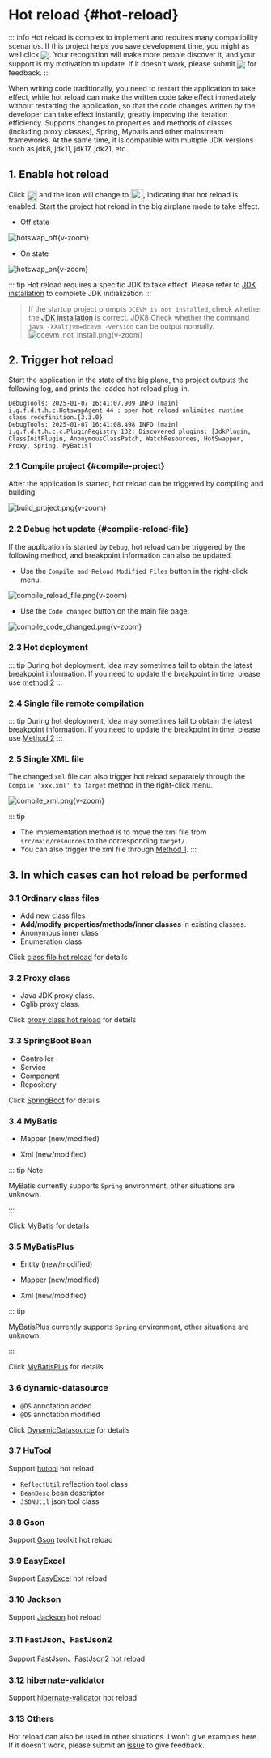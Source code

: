 # Hot reload <Badge type="warning" text="beta" /> {#hot-reload}

::: info
Hot reload is complex to implement and requires many compatibility scenarios. If this project helps you save development time, you might as well click <a target="_blank" href="https://github.com/java-hot-deploy/debug-tools"><img src="https://img.shields.io/github/stars/java-hot-deploy/debug-tools?style=flat&logo=GitHub" style="display: inline-block; vertical-align: middle;" /></a>. Your recognition will make more people discover it, and your support is my motivation to update. If it doesn't work, please submit <a target="_blank" href="https://github.com/java-hot-deploy/debug-tools/issues"><img src="https://img.shields.io/github/issues-closed/java-hot-deploy/debug-tools?style=flat&logo=github" style="display: inline-block; vertical-align: middle;" /></a> for feedback.
:::

When writing code traditionally, you need to restart the application to take effect, while hot reload can make the written code take effect immediately without restarting the application, so that the code changes written by the developer can take effect instantly, greatly improving the iteration efficiency. Supports changes to properties and methods of classes (including proxy classes), Spring, Mybatis and other mainstream frameworks. At the same time, it is compatible with multiple JDK versions such as jdk8, jdk11, jdk17, jdk21, etc.

## 1. Enable hot reload

Click <img src="/icon/hotswap.svg" style="display: inline-block; width: 20px; height: 20px; vertical-align: middle;" /> and the icon will change to <img src="/icon/hotswap_on.svg" style="display: inline-block; width: 25px; height: 25px; vertical-align: middle;" />, indicating that hot reload is enabled. Start the project hot reload in the big airplane mode to take effect.

- Off state

![hotswap_off](/images/hotswap_off.png){v-zoom}

- On state

![hotswap_on](/images/hotswap_on.png){v-zoom}

::: tip
Hot reload requires a specific JDK to take effect. Please refer to [JDK installation](install#jdk) to complete JDK initialization
:::

> If the startup project prompts `DCEVM is not installed`, check whether the [JDK installation](install#jdk) is correct. JDK8 Check whether the command `java -XXaltjvm=dcevm -version` can be output normally.
> ![dcevm_not_install.png](/images/dcevm_not_install.png){v-zoom}

## 2. Trigger hot reload

Start the application in the state of the big plane, the project outputs the following log, and prints the loaded hot reload plug-in.

```text
DebugTools: 2025-01-07 16:41:07.909 INFO [main] i.g.f.d.t.h.c.HotswapAgent 44 : open hot reload unlimited runtime class redefinition.{3.3.0}
DebugTools: 2025-01-07 16:41:08.498 INFO [main] i.g.f.d.t.h.c.c.PluginRegistry 132: Discovered plugins: [JdkPlugin, ClassInitPlugin, AnonymousClassPatch, WatchResources, HotSwapper, Proxy, Spring, MyBatis]
```

### 2.1 Compile project {#compile-project}

After the application is started, hot reload can be triggered by compiling and building

![build_project.png](/images/build_project.png){v-zoom}

### 2.2 Debug hot update {#compile-reload-file}

If the application is started by `Debug`, hot reload can be triggered by the following method, and breakpoint information can also be updated.

- Use the `Compile and Reload Modified Files` button in the right-click menu.

![compile_reload_file.png](/images/compile_reload_file.png){v-zoom}

- Use the `Code changed` button on the main file page.

![compile_code_changed.png](/images/compile_code_changed.png){v-zoom}

### 2.3 Hot deployment

<!--@include: ./parts/hot-deploy-muti-file.md-->

::: tip
During hot deployment, idea may sometimes fail to obtain the latest breakpoint information. If you need to update the breakpoint in time, please use [method 2](#compile-reload-file)
:::

### 2.4 Single file remote compilation

<!--@include: ./parts/hot-deploy-one-file.md-->

::: tip
During hot deployment, idea may sometimes fail to obtain the latest breakpoint information. If you need to update the breakpoint in time, please use [Method 2](#compile-reload-file)
:::

### 2.5 Single XML file

The changed `xml` file can also trigger hot reload separately through the `Compile 'xxx.xml' to Target` method in the right-click menu.

![compile_xml.png](/images/compile_xml.png){v-zoom}

::: tip
- The implementation method is to move the xml file from `src/main/resources` to the corresponding `target/`.
- You can also trigger the xml file through [Method 1](#compile-project).
  :::

## 3. In which cases can hot reload be performed

### 3.1 Ordinary class files

- Add new class files
- **Add/modify** **properties/methods/inner classes** in existing classes.
- Anonymous inner class
- Enumeration class

Click [class file hot reload](hot-reload-class.md) for details

### 3.2 Proxy class

- Java JDK proxy class.
- Cglib proxy class.

Click [proxy class hot reload](hot-reload-proxy.md) for details

### 3.3 SpringBoot Bean

- Controller
- Service
- Component
- Repository

Click [SpringBoot](hot-reload-springboot.md) for details

### 3.4 MyBatis

- Mapper (new/modified)

- Xml (new/modified)

::: tip Note

MyBatis currently supports `Spring` environment, other situations are unknown.

:::

Click [MyBatis](hot-reload-mybatis.md) for details

### 3.5 MyBatisPlus

- Entity (new/modified)

- Mapper (new/modified)

- Xml (new/modified)

::: tip

MyBatisPlus currently supports `Spring` environment, other situations are unknown.

:::

Click [MyBatisPlus](hot-reload-mybatis-plus.md) for details

### 3.6 dynamic-datasource

- `@DS` annotation added
- `@DS` annotation modified

Click [DynamicDatasource](dynamic-datasource.md) for details

### 3.7 HuTool

Support [hutool](https://hutool.cn) hot reload

- `ReflectUtil` reflection tool class
- `BeanDesc` bean descriptor
- `JSONUtil` json tool class

### 3.8 Gson

Support [Gson](https://github.com/google/gson) toolkit hot reload

### 3.9 EasyExcel

Support [EasyExcel](https://github.com/alibaba/easyexcel) hot reload

### 3.10 Jackson

Support [Jackson](https://github.com/FasterXML/jackson-databind) hot reload

### 3.11 FastJson、FastJson2

Support [FastJson](https://github.com/alibaba/fastjson)、[FastJson2](https://github.com/alibaba/fastjson2) hot reload

### 3.12 hibernate-validator

Support [hibernate-validator](https://github.com/hibernate/hibernate-validator) hot reload

### 3.13 Others

Hot reload can also be used in other situations. I won’t give examples here. If it doesn’t work, please submit an [issue](https://github.com/java-hot-deploy/debug-tools/issues) to give feedback.